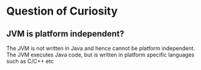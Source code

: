 # Question of Curiosity

## JVM is platform independent?
The JVM is not written in Java and hence cannot be platform independent. The JVM executes Java code, but is written in platform specific languages such as C/C++ etc